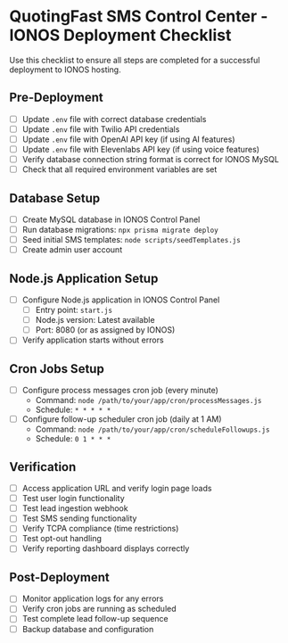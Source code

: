 # QuotingFast SMS Control Center - IONOS Deployment Checklist

Use this checklist to ensure all steps are completed for a successful deployment to IONOS hosting.

## Pre-Deployment

- [ ] Update `.env` file with correct database credentials
- [ ] Update `.env` file with Twilio API credentials
- [ ] Update `.env` file with OpenAI API key (if using AI features)
- [ ] Update `.env` file with Elevenlabs API key (if using voice features)
- [ ] Verify database connection string format is correct for IONOS MySQL
- [ ] Check that all required environment variables are set

## Database Setup

- [ ] Create MySQL database in IONOS Control Panel
- [ ] Run database migrations: `npx prisma migrate deploy`
- [ ] Seed initial SMS templates: `node scripts/seedTemplates.js`
- [ ] Create admin user account

## Node.js Application Setup

- [ ] Configure Node.js application in IONOS Control Panel
  - [ ] Entry point: `start.js`
  - [ ] Node.js version: Latest available
  - [ ] Port: 8080 (or as assigned by IONOS)
- [ ] Verify application starts without errors

## Cron Jobs Setup

- [ ] Configure process messages cron job (every minute)
  - Command: `node /path/to/your/app/cron/processMessages.js`
  - Schedule: `* * * * *`
- [ ] Configure follow-up scheduler cron job (daily at 1 AM)
  - Command: `node /path/to/your/app/cron/scheduleFollowups.js`
  - Schedule: `0 1 * * *`

## Verification

- [ ] Access application URL and verify login page loads
- [ ] Test user login functionality
- [ ] Test lead ingestion webhook
- [ ] Test SMS sending functionality
- [ ] Verify TCPA compliance (time restrictions)
- [ ] Test opt-out handling
- [ ] Verify reporting dashboard displays correctly

## Post-Deployment

- [ ] Monitor application logs for any errors
- [ ] Verify cron jobs are running as scheduled
- [ ] Test complete lead follow-up sequence
- [ ] Backup database and configuration
